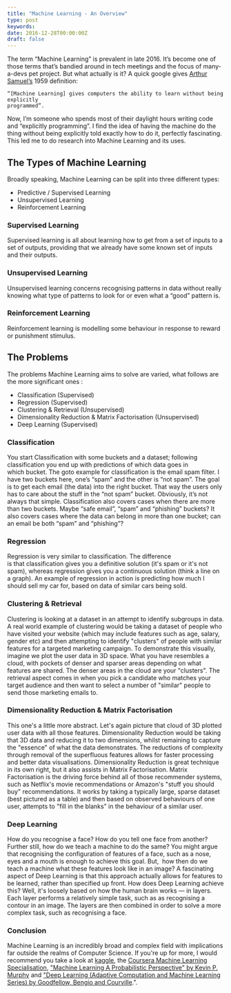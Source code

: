```yaml
---
title: "Machine Learning - An Overview"
type: post
keywords: 
date: 2016-12-28T00:00:00Z
draft: false
---
```

The term “Machine Learning” is prevalent in late 2016. It’s become one of those terms that’s bandied around in tech meetings and the focus of many-a-devs pet project. But what actually is it? A quick google gives [Arthur Samuel’s](https://en.wikipedia.org/wiki/Arthur_Samuel) 1959 definition:

    “[Machine Learning] gives computers the ability to learn without being explicitly 
    programmed”.

Now, I’m someone who spends most of their daylight hours writing code and “explicitly programming”. I find the idea of having the machine do the thing without being explicitly told exactly how to do it, perfectly fascinating. This led me to do research into Machine Learning and its uses.

## The Types of Machine Learning
Broadly speaking, Machine Learning can be split into three different types:

* Predictive / Supervised Learning
* Unsupervised Learning
* Reinforcement Learning

### Supervised Learning
Supervised learning is all about learning how to get from a set of inputs to a set of outputs, providing that we already have some known set of inputs and their outputs.

### Unsupervised Learning
Unsupervised learning concerns recognising patterns in data without really knowing what type of patterns to look for or even what a “good” pattern is.

### Reinforcement Learning
Reinforcement learning is modelling some behaviour in response to reward or punishment stimulus.

## The Problems
The problems Machine Learning aims to solve are varied, what follows are the more significant ones :

* Classification (Supervised)
* Regression (Supervised)
* Clustering & Retrieval (Unsupervised)
* Dimensionality Reduction & Matrix Factorisation (Unsupervised)
* Deep Learning (Supervised)

### Classification
You start Classification with some buckets and a dataset; following classification you end up with predictions of which data goes in which bucket. The goto example for classification is the email spam filter. I have two buckets here, one’s “spam” and the other is “not spam”. The goal is to get each email (the data) into the right bucket. That way the users only has to care about the stuff in the “not spam” bucket. Obviously, it’s not always that simple. Classification also covers cases when there are more than two buckets. Maybe “safe email”, “spam” and “phishing” buckets? It also covers cases where the data can belong in more than one bucket; can an email be both “spam” and “phishing”?

### Regression
Regression is very similar to classification. The difference is that classification gives you a definitive solution (it's spam or it's not spam), whereas regression gives you a continuous solution (think a line on a graph). An example of regression in action is predicting how much I should sell my car for, based on data of similar cars being sold.

### Clustering & Retrieval
Clustering is looking at a dataset in an attempt to identify subgroups in data. A real world example of clustering would be taking a dataset of people who have visited your website (which may include features such as age, salary, gender etc) and then attempting to identify "clusters" of people with similar features for a targeted marketing campaign. To demonstrate this visually, imagine we plot the user data in 3D space. What you have resembles a cloud, with pockets of denser and sparser areas depending on what features are shared. The denser areas in the cloud are your "clusters". The retrieval aspect comes in when you pick a candidate who matches your target audience and then want to select a number of "similar" people to send those marketing emails to.

### Dimensionality Reduction & Matrix Factorisation
This one's a little more abstract. Let's again picture that cloud of 3D plotted user data with all those features. Dimensionality Reduction would be taking that 3D data and reducing it to two dimensions, whilst remaining to capture the "essence" of what the data demonstrates. The reductions of complexity through removal of the superfluous features allows for faster processing and better data visualisations. Dimensionality Reduction is great technique in its own right, but it also assists in Matrix Factorisation. Matrix Factorisation is the driving force behind all of those recommender systems, such as Netflix's movie recommendations or Amazon's "stuff you should buy" recommendations. It works by taking a typically large, sparse dataset (best pictured as a table) and then based on observed behaviours of one user, attempts to "fill in the blanks" in the behaviour of a similar user.

### Deep Learning
How do you recognise a face? How do you tell one face from another? Further still, how do we teach a machine to do the same? You might argue that recognising the configuration of features of a face, such as a nose, eyes and a mouth is enough to achieve this goal. But,  how then do we teach a machine what these features look like in an image? A fascinating aspect of Deep Learning is that this approach actually allows for features to be learned, rather than specified up front. How does Deep Learning achieve this? Well, it's loosely based on how the human brain works — in layers. Each layer performs a relatively simple task, such as as recognising a contour in an image. The layers are then combined in order to solve a more complex task, such as recognising a face.

### Conclusion
Machine Learning is an incredibly broad and complex field with implications far outside the realms of Computer Science. If you're up for more, I would recommend you take a look at [kaggle](https://www.kaggle.com/), the [Coursera Machine Learning Specialisation](https://www.coursera.org/specializations/machine-learning), ["Machine Learning A Probabilistic Perspective" by Kevin P. Murphy](https://www.amazon.co.uk/Machine-Learning-Probabilistic-Perspective-Computation/dp/0262018020) and ["Deep Learning (Adaptive Computation and Machine Learning Series) by Goodfellow, Bengio and Courville](https://www.amazon.co.uk/Deep-Learning-Adaptive-Computation-Machine/dp/0262035618).".

